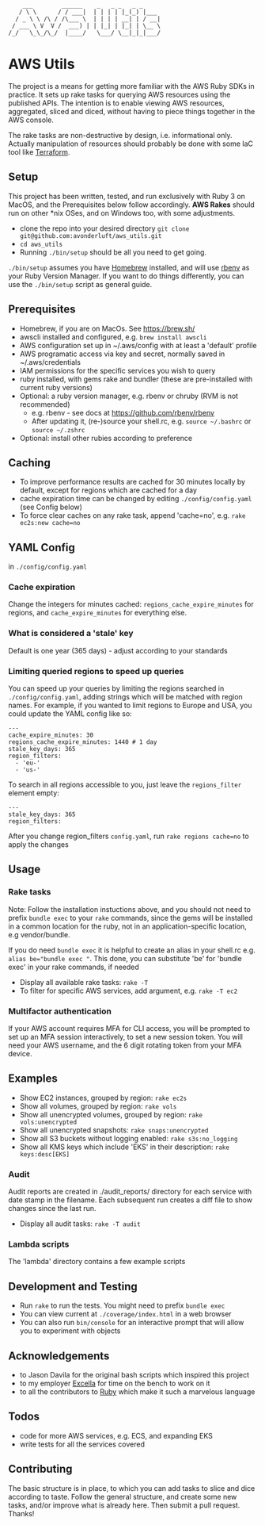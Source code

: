```
    ___        ______    _   _ _   _ _
   / \ \      / / ___|  | | | | |_(_) |___
  / _ \ \ /\ / /\___ \  | | | | __| | / __|
 / ___ \ V  V /  ___) | | |_| | |_| | \__ \
/_/   \_\_/\_/  |____/   \___/ \__|_|_|___/
```
# AWS Utils

The project is a means for getting more familiar with the AWS Ruby SDKs in practice.  It sets up rake tasks for querying AWS resources using the published APIs.  The intention is to enable viewing AWS resources, aggregated, sliced and diced, without having to piece things together in the AWS console.

The rake tasks are non-destructive by design, i.e. informational only.  Actually manipulation of resources should probably be done with some IaC tool like [Terraform](https://www.terraform.io/ "Terraform by HashiCorp").

## Setup

This project has been written, tested, and run exclusively with Ruby 3 on MacOS, and the Prerequisites below follow accordingly.  **AWS Rakes** should run on other *nix OSes, and on Windows too, with some adjustments.

* clone the repo into your desired directory `git clone git@github.com:avonderluft/aws_utils.git`
* `cd aws_utils`
* Running `./bin/setup` should be all you need to get going.

`./bin/setup` assumes you have [Homebrew](https://brew.sh/ "The Missing Package Manager for macOS (or Linux) — Homebrew") installed, and will use [rbenv](https://github.com/rbenv/rbenv "GitHub - rbenv/rbenv: Manage your app&#39;s Ruby environment") as your Ruby Version Manager.  If you want to do things differently, you can use the `./bin/setup` script as general guide.

## Prerequisites

* Homebrew, if you are on MacOs.  See https://brew.sh/
* awscli installed and configured, e.g. `brew install awscli`
* AWS configuration set up in ~/.aws/config with at least a 'default' profile
* AWS programatic access via key and secret, normally saved in ~/.aws/credentials
* IAM permissions for the specific services you wish to query
* ruby installed, with gems rake and bundler (these are pre-installed with current ruby versions)
* Optional: a ruby version manager, e.g. rbenv or chruby (RVM is not recommended)
  * e.g. rbenv - see docs at https://github.com/rbenv/rbenv
  * After updating it, (re-)source your shell.rc, e.g. `source ~/.bashrc` or `source ~/.zshrc`
* Optional: install other rubies according to preference

## Caching

* To improve performance results are cached for 30 minutes locally by default, except for regions which are cached for a day
* cache expiration time can be changed by editing `./config/config.yaml` (see Config below)
* To force clear caches on any rake task, append 'cache=no', e.g. `rake ec2s:new cache=no`

## YAML Config

in `./config/config.yaml`

### Cache expiration 

Change the integers for minutes cached: `regions_cache_expire_minutes` for regions, and `cache_expire_minutes` for everything else.

### What is considered a 'stale' key

Default is one year (365 days) - adjust according to your standards

### Limiting queried regions to speed up queries

You can speed up your queries by limiting the regions searched in `./config/config.yaml`, adding strings which will be matched with region names.  For example, if you wanted to limit regions to Europe and USA, you could update the YAML config like so:

```
---
cache_expire_minutes: 30
regions_cache_expire_minutes: 1440 # 1 day
stale_key_days: 365
region_filters:
  - 'eu-'
  - 'us-'
```

To search in all regions accessible to you, just leave the `regions_filter` element empty:

```
---
stale_key_days: 365
region_filters:
```

After you change region_filters `config.yaml`, run `rake regions cache=no` to apply the changes


## Usage

### Rake tasks

Note: Follow the installation instuctions above, and you should not need to prefix `bundle exec` to your `rake` commands, since the gems will be installed in a common location for the ruby, not in an application-specific location, e.g vendor/bundle.

If you do need `bundle exec` it is helpful to create an alias in your shell.rc e.g. `alias be="bundle exec "`.  This done, you can substitute 'be' for 'bundle exec' in your rake commands, if needed

* Display all available rake tasks: `rake -T`
* To filter for specific AWS services, add argument, e.g. `rake -T ec2`

### Multifactor authentication

If your AWS account requires MFA for CLI access, you will be prompted to set up an MFA session interactively, to set a new session token.  You will need your AWS username, and the 6 digit rotating token from your MFA device.

## Examples

* Show EC2 instances, grouped by region: `rake ec2s`
* Show all volumes, grouped by region: `rake vols`
* Show all unencrypted volumes, grouped by region: `rake vols:unencrypted`
* Show all unencrypted snapshots: `rake snaps:unencrypted`
* Show all S3 buckets without logging enabled: `rake s3s:no_logging`
* Show all KMS keys which include 'EKS' in their description: `rake keys:desc[EKS]`

### Audit

Audit reports are created in ./audit_reports/ directory for each service with date stamp in the filename.  Each subsequent run creates a diff file to show changes since the last run.

* Display all audit tasks: `rake -T audit`

### Lambda scripts

The 'lambda' directory contains a few example scripts

## Development and Testing

* Run `rake` to run the tests.  You might need to prefix `bundle exec`
* You can view current at `./coverage/index.html` in a web browser
* You can also run `bin/console` for an interactive prompt that will allow you to experiment with objects

## Acknowledgements

* to Jason Davila for the original bash scripts which inspired this project
* to my employer [Excella](https://www.excella.com/) for time on the bench to work on it
* to all the contributors to [Ruby](https://www.ruby-lang.org/) which make it such a marvelous language

## Todos

* code for more AWS services, e.g. ECS, and expanding EKS
* write tests for all the services covered

## Contributing

The basic structure is in place, to which you can add tasks to slice and dice according to taste. Follow the general structure, and create some new tasks, and/or improve what is already here.  Then submit a pull request.  Thanks!

